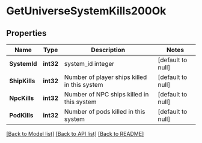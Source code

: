 # GetUniverseSystemKills200Ok

## Properties
Name | Type | Description | Notes
------------ | ------------- | ------------- | -------------
**SystemId** | **int32** | system_id integer | [default to null]
**ShipKills** | **int32** | Number of player ships killed in this system | [default to null]
**NpcKills** | **int32** | Number of NPC ships killed in this system | [default to null]
**PodKills** | **int32** | Number of pods killed in this system | [default to null]

[[Back to Model list]](../README.md#documentation-for-models) [[Back to API list]](../README.md#documentation-for-api-endpoints) [[Back to README]](../README.md)


